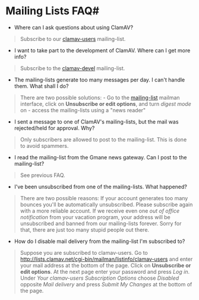 # Mailing Lists FAQ#


* Where can I ask questions about using ClamAV?

>Subscribe to our [clamav-users](http://lists.clamav.net/cgi-bin/mailman/listinfo/clamav-users) mailing-list.

* I want to take part to the development of ClamAV. Where can I get more info?

>Subscribe to the [clamav-devel](http://lists.clamav.net/cgi-bin/mailman/listinfo/clamav-devel) mailing-list.

* The mailing-lists generate too many messages per day. I can't handle them. What shall I do?

>There are two possible solutions: 	- Go to the [mailing-list](http://lists.clamav.net/cgi-bin/mailman/listinfo) mailman interface, click on __Unsubscribe or edit options__, and turn _digest mode_ on 	- access the mailing-lists using a "news reader"

* I sent a message to one of ClamAV's mailing-lists, but the mail was rejected/held for approval. Why?

>Only subscribers are allowed to post to the mailing-list. This is done to avoid spammers.  

* I read the mailing-list from the Gmane news gateway. Can I post to the mailing-list?

>See previous FAQ.

* I've been unsubscribed from one of the mailing-lists. What happened?

>There are two possible reasons: If your account generates too many bounces you'll be automatically unsubscribed.  Please subscribe again with a more reliable account. If we receive even one _out of office notification_ from your vacation program,  your address will be unsubscribed and banned from our mailing-lists forever.  Sorry for that, there are just too many stupid people out there.

* How do I disable mail delivery from the mailing-list I'm subscribed to?

>Suppose you are subscribed to clamav-users. Go to http://lists.clamav.net/cgi-bin/mailman/listinfo/clamav-users and enter your mail address at the bottom of the page. Click on __Unsubscribe or edit options__. At the next page enter your password and press _Log in_. Under _Your clamav-users Subscription Options_ choose _Disabled_ opposite _Mail delivery_ and press _Submit My Changes_ at the bottom of the page.
